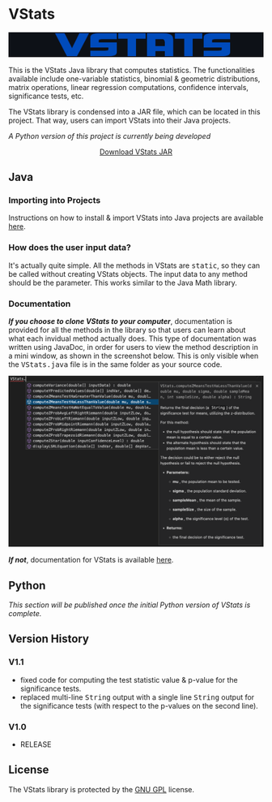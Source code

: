 # VStats

<p align="center">
  <img src="images_README/vstatslogo.png" width="570">
</p>

This is the VStats Java library that computes statistics. The functionalities available include one-variable statistics, binomial & geometric distributions, matrix operations, linear regression computations, confidence intervals, significance tests, etc. 

The VStats library is condensed into a JAR file, which can be located in this project. That way, users can import VStats into their Java projects. 

<i>A Python version of this project is currently being developed</i>

<center><a href="https://captmd-11.github.io/blog/statscalculator/" target="_blank">Download VStats JAR</a></center>

## Java

### Importing into Projects 

Instructions on how to install & import VStats into Java projects are available <a target="_blank" href="https://captmd-11.github.io/blog/statscalculator/importingvstatsintoprojects.html">here</a>. 


### How does the user input data? 

It's actually quite simple. All the methods in VStats are <samp>static</samp>, so they can be called without creating VStats objects. The input data to any method should be the parameter. This works similar to the Java Math library. 

### Documentation 

<b><i>If you choose to clone VStats to your computer</i></b>, documentation is provided for all the methods in the library so that users can learn about what each invidual method actually does. This type of  documentation was written using JavaDoc, in order for users to view the method description in a mini window, as shown in the screenshot below. This is only visible when the <samp>VStats.java</samp> file is in the same folder as your source code. 

<p align="center">
  <img src="images_README/javadocmethodtestss.png" width="570">
</p>

<b><i>If not</i></b>, documentation for VStats is available <a target="_blank" href="https://captmd-11.github.io/blog/statscalculator/documentation.html">here</a>. 

## Python

<i>This section will be published once the initial Python version of VStats is complete. </i>

## Version History

### V1.1
- fixed code for computing the test statistic value & p-value for the significance tests. 
- replaced multi-line <samp>String</samp> output with a single line <samp>String</samp> output for the significance tests (with respect to the p-values on the second line). 

### V1.0
- RELEASE

## License 

The VStats library is protected by the <a href="https://github.com/CaptMD-11/VStats/blob/master/LICENSE.txt" target="_blank">GNU GPL</a> license. 
